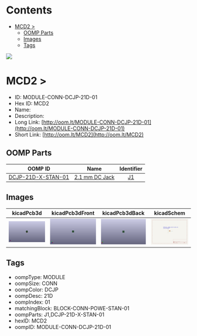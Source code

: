 



Contents
========

* [MCD2 > ](#mcd2--)
	* [OOMP Parts](#oomp-parts)
	* [Images](#images)
	* [Tags](#tags)
  
![][im]
# MCD2 > 

- ID: MODULE-CONN-DCJP-21D-01
- Hex ID: MCD2
- Name: 
- Description: 
- Long Link: [http://oom.lt/MODULE-CONN-DCJP-21D-01](http://oom.lt/MODULE-CONN-DCJP-21D-01)
- Short Link: [http://oom.lt/MCD2](http://oom.lt/MCD2)

## OOMP Parts
  

|OOMP ID|Name|Identifier|
| :---: | :---: | :---: |
|[DCJP-21D-X-STAN-01](https://github.com/oomlout/oomlout_OOMP_parts/tree/main/DCJP-21D-X-STAN-01/)|[2.1 mm DC Jack](https://github.com/oomlout/oomlout_OOMP_parts/tree/main/DCJP-21D-X-STAN-01/)|[J1](https://github.com/oomlout/oomlout_OOMP_parts/tree/main/DCJP-21D-X-STAN-01/)|

## Images
  
  

|kicadPcb3d|kicadPcb3dFront|kicadPcb3dBack|kicadSchem|
| :---: | :---: | :---: | :---: |
|[![kicadPcb3d](kicadPcb3d_140.png)](kicadPcb3d.png)|[![kicadPcb3dFront](kicadPcb3dFront_140.png)](kicadPcb3dFront.png)|[![kicadPcb3dBack](kicadPcb3dBack_140.png)](kicadPcb3dBack.png)|[![kicadSchem](kicadSchem_140.png)](kicadSchem.png)|

## Tags

- oompType: MODULE
- oompSize: CONN
- oompColor: DCJP
- oompDesc: 21D
- oompIndex: 01
- matchingBlock: BLOCK-CONN-POWE-STAN-01
- oompParts: J1,DCJP-21D-X-STAN-01
- hexID: MCD2
- oompID: MODULE-CONN-DCJP-21D-01



[im]: kicadPcb3d_450.png
